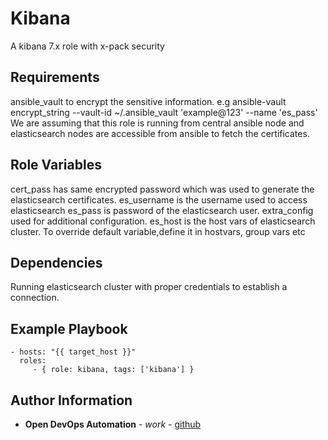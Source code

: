 Kibana
=========

A kibana 7.x role with x-pack security

Requirements
------------

ansible_vault to encrypt the sensitive information. e.g  ansible-vault encrypt_string --vault-id ~/.ansible_vault 'example@123' --name 'es_pass'
We are assuming that this role is running from central ansible node and elasticsearch nodes are accessible from ansible to fetch the certificates.


Role Variables
--------------

cert_pass has same encrypted password which was used to generate the elasticsearch certificates.
es_username is the username used to access elasticsearch
es_pass is password of the elasticsearch user.
extra_config used for additional configuration.
es_host is the host vars of elasticsearch cluster.
To override default variable,define it in hostvars, group vars etc


Dependencies
------------

Running elasticsearch cluster with proper credentials to establish a connection.

Example Playbook
----------------

    - hosts: "{{ target_host }}"
      roles:
         - { role: kibana, tags: ['kibana'] }

Author Information
------------------


* **Open DevOps Automation** - *work* - [github](https://github.com/opendevopsautomation)
